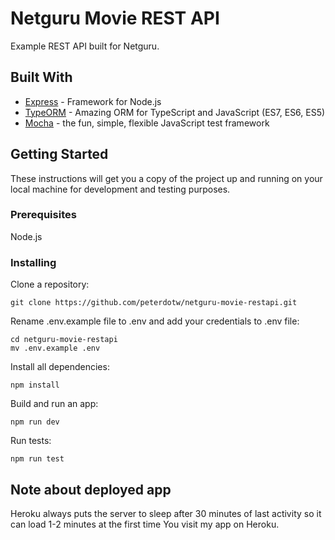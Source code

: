 # Netguru Movie REST API

Example REST API built for Netguru.

## Built With

- [Express](https://expressjs.com/) - Framework for Node.js
- [TypeORM](https://typeorm.io/#/) - Amazing ORM for TypeScript and JavaScript (ES7, ES6, ES5)
- [Mocha](https://mochajs.org/) - the fun, simple, flexible JavaScript test framework

## Getting Started

These instructions will get you a copy of the project up and running on your local machine for development and testing purposes.

### Prerequisites

Node.js

### Installing

Clone a repository:

```
git clone https://github.com/peterdotw/netguru-movie-restapi.git
```

Rename .env.example file to .env and add your credentials to .env file:

```
cd netguru-movie-restapi
mv .env.example .env
```

Install all dependencies:

```
npm install
```

Build and run an app:

```
npm run dev
```

Run tests:

```
npm run test
```

## Note about deployed app

Heroku always puts the server to sleep after 30 minutes of last activity so it can load 1-2 minutes at the first time You visit my app on Heroku.